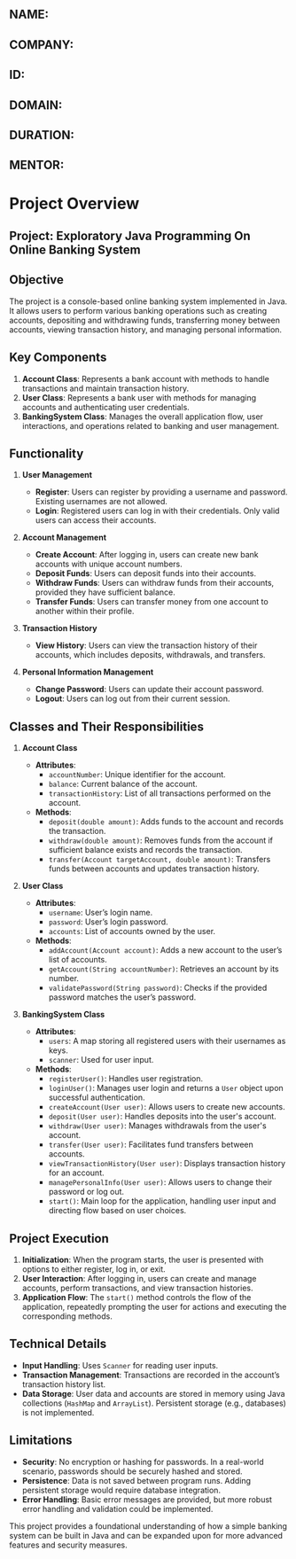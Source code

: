 
## **NAME**:
## **COMPANY**:
## **ID**:
## **DOMAIN**:
## **DURATION**:
## **MENTOR**:


# **Project Overview**

## **Project: Exploratory Java Programming On Online Banking System**
## **Objective**
The project is a console-based online banking system implemented in Java. It allows users to perform various banking operations such as creating accounts, depositing and withdrawing funds, transferring money between accounts, viewing transaction history, and managing personal information.

## **Key Components**
1. **Account Class**: Represents a bank account with methods to handle transactions and maintain transaction history.
2. **User Class**: Represents a bank user with methods for managing accounts and authenticating user credentials.
3. **BankingSystem Class**: Manages the overall application flow, user interactions, and operations related to banking and user management.

## **Functionality**

1. **User Management**
   - **Register**: Users can register by providing a username and password. Existing usernames are not allowed.
   - **Login**: Registered users can log in with their credentials. Only valid users can access their accounts.

2. **Account Management**
   - **Create Account**: After logging in, users can create new bank accounts with unique account numbers.
   - **Deposit Funds**: Users can deposit funds into their accounts.
   - **Withdraw Funds**: Users can withdraw funds from their accounts, provided they have sufficient balance.
   - **Transfer Funds**: Users can transfer money from one account to another within their profile.

3. **Transaction History**
   - **View History**: Users can view the transaction history of their accounts, which includes deposits, withdrawals, and transfers.

4. **Personal Information Management**
   - **Change Password**: Users can update their account password.
   - **Logout**: Users can log out from their current session.

## **Classes and Their Responsibilities**

1. **Account Class**
   - **Attributes**: 
     - `accountNumber`: Unique identifier for the account.
     - `balance`: Current balance of the account.
     - `transactionHistory`: List of all transactions performed on the account.
   - **Methods**: 
     - `deposit(double amount)`: Adds funds to the account and records the transaction.
     - `withdraw(double amount)`: Removes funds from the account if sufficient balance exists and records the transaction.
     - `transfer(Account targetAccount, double amount)`: Transfers funds between accounts and updates transaction history.

2. **User Class**
   - **Attributes**: 
     - `username`: User’s login name.
     - `password`: User’s login password.
     - `accounts`: List of accounts owned by the user.
   - **Methods**: 
     - `addAccount(Account account)`: Adds a new account to the user’s list of accounts.
     - `getAccount(String accountNumber)`: Retrieves an account by its number.
     - `validatePassword(String password)`: Checks if the provided password matches the user’s password.

3. **BankingSystem Class**
   - **Attributes**: 
     - `users`: A map storing all registered users with their usernames as keys.
     - `scanner`: Used for user input.
   - **Methods**: 
     - `registerUser()`: Handles user registration.
     - `loginUser()`: Manages user login and returns a `User` object upon successful authentication.
     - `createAccount(User user)`: Allows users to create new accounts.
     - `deposit(User user)`: Handles deposits into the user's account.
     - `withdraw(User user)`: Manages withdrawals from the user's account.
     - `transfer(User user)`: Facilitates fund transfers between accounts.
     - `viewTransactionHistory(User user)`: Displays transaction history for an account.
     - `managePersonalInfo(User user)`: Allows users to change their password or log out.
     - `start()`: Main loop for the application, handling user input and directing flow based on user choices.

## **Project Execution**

1. **Initialization**: When the program starts, the user is presented with options to either register, log in, or exit.
2. **User Interaction**: After logging in, users can create and manage accounts, perform transactions, and view transaction histories.
3. **Application Flow**: The `start()` method controls the flow of the application, repeatedly prompting the user for actions and executing the corresponding methods.

## **Technical Details**

- **Input Handling**: Uses `Scanner` for reading user inputs.
- **Transaction Management**: Transactions are recorded in the account’s transaction history list.
- **Data Storage**: User data and accounts are stored in memory using Java collections (`HashMap` and `ArrayList`). Persistent storage (e.g., databases) is not implemented.

## **Limitations**

- **Security**: No encryption or hashing for passwords. In a real-world scenario, passwords should be securely hashed and stored.
- **Persistence**: Data is not saved between program runs. Adding persistent storage would require database integration.
- **Error Handling**: Basic error messages are provided, but more robust error handling and validation could be implemented.

This project provides a foundational understanding of how a simple banking system can be built in Java and can be expanded upon for more advanced features and security measures.
